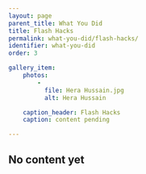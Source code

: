 ```yaml
---
layout: page
parent_title: What You Did
title: Flash Hacks
permalink: what-you-did/flash-hacks/
identifier: what-you-did
order: 3

gallery_item:
    photos:
        -
          file: Hera Hussain.jpg
          alt: Hera Hussain

    caption_header: Flash Hacks
    caption: content pending

---
```


## No content yet